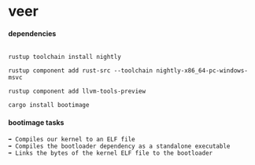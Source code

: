 # veer

#### dependencies

```rust,ignore

rustup toolchain install nightly

rustup component add rust-src --toolchain nightly-x86_64-pc-windows-msvc

rustup component add llvm-tools-preview

cargo install bootimage
```

#### bootimage tasks

```rust,ignore
➡️ Compiles our kernel to an ELF file
➡️ Compiles the bootloader dependency as a standalone executable
➡️ Links the bytes of the kernel ELF file to the bootloader
```
